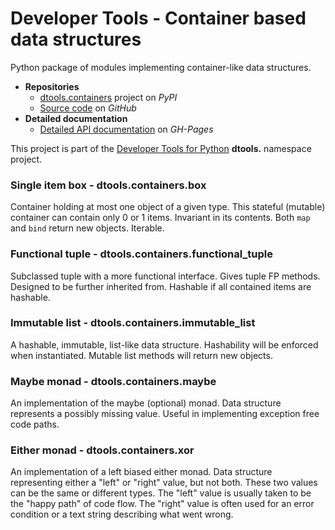 # Developer Tools - Container based data structures

Python package of modules implementing container-like data structures.

- **Repositories**
  - [dtools.containers][1] project on *PyPI*
  - [Source code][2] on *GitHub*
- **Detailed documentation**
  - [Detailed API documentation][3] on *GH-Pages*

This project is part of the
[Developer Tools for Python][4] **dtools.** namespace project.

### Single item box - dtools.containers.box

Container holding at most one object of a given type. This stateful
(mutable) container can contain only 0 or 1 items. Invariant in its
contents. Both `map` and `bind` return new objects. Iterable.

### Functional tuple - dtools.containers.functional_tuple 

Subclassed tuple with a more functional interface. Gives tuple FP
methods. Designed to be further inherited from. Hashable if all
contained items are hashable.

### Immutable list - dtools.containers.immutable_list

A hashable, immutable, list-like data structure. Hashability will be
enforced when instantiated. Mutable list methods will return new
objects.

### Maybe monad - dtools.containers.maybe

An implementation of the maybe (optional) monad. Data structure
represents a possibly missing value. Useful in implementing exception
free code paths.

### Either monad - dtools.containers.xor

An implementation of a left biased either monad. Data structure
representing either a "left" or "right" value, but not both. These two
values can be the same or different types. The "left" value is usually
taken to be the "happy path" of code flow. The "right" value is often
used for an error condition or a text string describing what went wrong.


[1]: https://pypi.org/project/dtools.containers/
[2]: https://github.com/grscheller/dtools-containers/
[3]: https://grscheller.github.io/dtools-namespace-projects/containers/
[4]: https://github.com/grscheller/dtools-namespace-projects/blob/main/README.md
